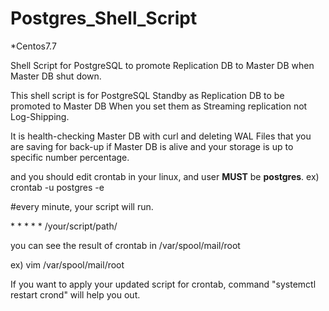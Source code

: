 # Postgres_Shell_Script
*Centos7.7

Shell Script for PostgreSQL to promote Replication DB to Master DB when Master DB shut down.

This shell script is for PostgreSQL Standby as Replication DB to be promoted to Master DB When you set them as Streaming replication not Log-Shipping.

It is health-checking Master DB with curl and deleting WAL Files that you are saving for back-up if Master DB is alive and your storage is up to specific number percentage.

and you should edit crontab in your linux, and user **MUST** be **postgres**.
ex) crontab -u postgres -e

#every minute, your script will run.

&ast; &ast; &ast; &ast; &ast; /your/script/path/

you can see the result of crontab in /var/spool/mail/root 

ex) vim /var/spool/mail/root

If you want to apply your updated script for crontab, command "systemctl restart crond" will help you out.
